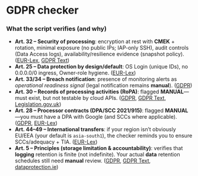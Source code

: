 # **GDPR checker**

### What the script verifies (and why)

* **Art. 32 – Security of processing**: encryption at rest with **CMEK** + rotation, minimal exposure (no public IPs; IAP-only SSH), audit controls (Data Access logs), availability/resilience evidence (snapshot policy). ([EUR-Lex][1], [GDPR Text][2])
* **Art. 25 – Data protection by design/default**: OS Login (unique IDs), no 0.0.0.0/0 ingress, Owner-role hygiene. ([EUR-Lex][1])
* **Art. 33/34 – Breach notification**: presence of monitoring alerts as *operational readiness signal* (legal notification remains **manual**). ([GDPR][3])
* **Art. 30 – Records of processing activities (RoPA)**: flagged **MANUAL**—must exist, but not testable by cloud APIs. ([GDPR][4], [GDPR Text][5], [Legislation.gov.uk][6])
* **Art. 28 – Processor contracts (DPA/SCC 2021/915)**: flagged **MANUAL**—you must have a DPA with Google (and SCCs where applicable). ([GDPR][7], [EUR-Lex][8])
* **Art. 44–49 – International transfers**: if your region isn’t obviously EU/EEA (your default is `asia-south1`), the checker reminds you to ensure SCCs/adequacy + TIA. ([EUR-Lex][1])
* **Art. 5 – Principles (storage limitation & accountability)**: verifies that **logging** retention is finite (not indefinite). Your actual **data** retention schedules still need **manual** review. ([GDPR][9], [GDPR Text][10], [dataprotection.ie][11])


[1]: https://eur-lex.europa.eu/eli/reg/2016/679/oj/eng?utm_source=chatgpt.com "Regulation - 2016/679 - EN - gdpr - EUR-Lex - European Union"
[2]: https://gdpr-text.com/en/read/article-32/?utm_source=chatgpt.com "Article 32 📖 GDPR. Security of processing"
[3]: https://gdpr-info.eu/?utm_source=chatgpt.com "General Data Protection Regulation (GDPR) – Legal Text"
[4]: https://gdpr-info.eu/art-30-gdpr/?utm_source=chatgpt.com "Art. 30 GDPR – Records of processing activities"
[5]: https://gdpr-text.com/en/read/article-30/?utm_source=chatgpt.com "Article 30 📖 GDPR. Records of processing activities"
[6]: https://www.legislation.gov.uk/eur/2016/679/article/30?utm_source=chatgpt.com "Regulation (EU) 2016/679 of the European Parliament and ..."
[7]: https://gdpr-info.eu/art-28-gdpr/?utm_source=chatgpt.com "Art. 28 GDPR – Processor - General Data Protection ..."
[8]: https://eur-lex.europa.eu/eli/dec_impl/2021/915/oj/eng?utm_source=chatgpt.com "Implementing decision - 2021/915 - EN - EUR-Lex"
[9]: https://gdpr-info.eu/art-5-gdpr/?utm_source=chatgpt.com "Art. 5 GDPR – Principles relating to processing of personal ..."
[10]: https://gdpr-text.com/en/read/article-5/?utm_source=chatgpt.com "Article 5 📖 GDPR. Principles relating to processing of ..."
[11]: https://www.dataprotection.ie/en/individuals/data-protection-basics/principles-data-protection?utm_source=chatgpt.com "Principles of Data Protection"
